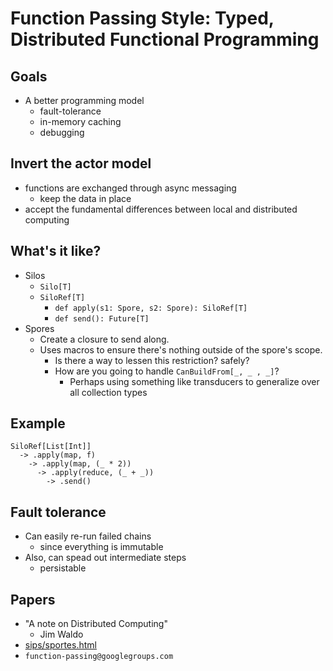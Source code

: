 # Function Passing Style: Typed, Distributed Functional Programming

## Goals

- A better programming model
  - fault-tolerance
  - in-memory caching
  - debugging

## Invert the actor model

- functions are exchanged through async messaging
  - keep the data in place
- accept the fundamental differences between local and distributed computing

## What's it like?

- Silos
  - `Silo[T]`
  - `SiloRef[T]`
    - `def apply(s1: Spore, s2: Spore): SiloRef[T]`
    - `def send(): Future[T]`
- Spores
  - Create a closure to send along.
  - Uses macros to ensure there's nothing outside of the spore's scope.
    - Is there a way to lessen this restriction? safely?
    - How are you going to handle `CanBuildFrom[_, _ , _]`?
      - Perhaps using something like transducers to generalize over all collection types

## Example

```
SiloRef[List[Int]]
  -> .apply(map, f)
    -> .apply(map, (_ * 2))
      -> .apply(reduce, (_ + _))
        -> .send()
```

## Fault tolerance

- Can easily re-run failed chains
  - since everything is immutable
- Also, can spead out intermediate steps
  - persistable

## Papers

- "A note on Distributed Computing"
  - Jim Waldo
- [sips/sportes.html](http://docs.scala-lang.org/sips/pending/spores.html)
- `function-passing@googlegroups.com`

